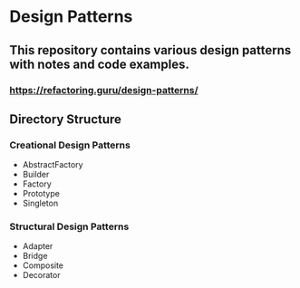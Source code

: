 # Design Patterns
## This repository contains various design patterns with notes and code examples.
### https://refactoring.guru/design-patterns/

## Directory Structure
### Creational Design Patterns

- AbstractFactory
- Builder
- Factory
- Prototype
- Singleton

### Structural Design Patterns

- Adapter
- Bridge
- Composite
- Decorator